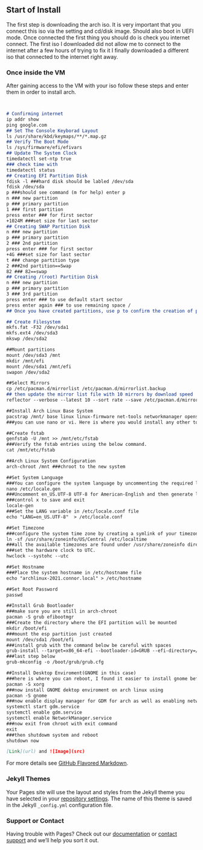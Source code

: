 ## Start of Install 

The first step is downloading the arch iso. It is very important that you connect this iso via the setting and cd/disk image. Should also boot in UEFI mode. Once connected the first thing you should do is check you internet connect. The first iso I downloaded did not allow me to connect to the internet after a few hours of trying to fix it I finally downloaded a different iso that connected to the internet right away. 

### Once inside the VM

After gaining access to the VM with your iso follow these steps and enter them in order to install arch.

```markdown


# Confirming internet 
ip addr show
ping google.com
## Set The Console Keyborad Layout
ls /usr/share/kbd/keymaps/**/*.map.gz 
## Verify The Boot Mode
ls /sys/firmware/efi/efivars
## Update The System Clock
timedatectl set-ntp true
### check time with 
timedatectl status
## Creating EFI Partition Disk
fdisk -l ###hard disk should be labled /dev/sda
fdisk /dev/sda
p ###should see command (m for help) enter p 
n ### new partition 
p ### primary partition 
1 ### first partition 
press enter ### for first sector 
+1024M ###set size for last sector 
## Creating SWAP Partition Disk
n ### new partition
p ### primary partition
2 ### 2nd partition
press enter ### for first sector 
+4G ###set size for last sector
t ### change partition type 
2 ###2nd partition==Swap
82 ### 82==swap
## Creating /(root) Partition Disk
n ### new partition
p ### primary partition
3 ### 3rd partition
press enter ### to use default start sector
press enter again ### to use remaining space /
## Once you have created partitions, use p to confirm the creation of partitions and then, w to save the changes.

## Create Filesystem 
mkfs.fat -F32 /dev/sda1
mkfs.ext4 /dev/sda3
mkswp /dev/sda2

##Mount partitions 
mount /dev/sda3 /mnt
mkdir /mnt/efi
mount /dev/sda1 /mnt/efi
swapon /dev/sda2

##Select Mirrors
cp /etc/pacman.d/mirrorlist /etc/pacman.d/mirrorlist.backup
## then update the mirror list file with 10 mirrors by download speed
reflector --verbose --latest 10 --sort rate --save /etc/pacman.d/mirrorlist

##Install Arch Linux Base System
pacstrap /mnt/ base linux linux-firmware net-tools networkmanager openssh nano 
###you can use nano or vi. Here is where you would install any other tools or packages you want 

##Create fstab
genfstab -U /mnt >> /mnt/etc/fstab
###Verify the fstab entries using the below command.
cat /mnt/etc/fstab

##Arch Linux System Configuration 
arch-chroot /mnt ###chroot to the new system

##Set System Language 
###You can configure the system language by uncommenting the required languages from /etc/locale.gen file
nano /etc/locale.gen
###Uncomment en_US.UTF-8 UTF-8 for American-English and then generate locales by running
###control x to save and exit
locale-gen
###Set the LANG variable in /etc/locale.conf file
echo "LANG=en_US.UTF-8"  > /etc/locale.conf

##Set Timezone
###configure the system time zone by creating a symlink of your timezone to the /etc/localtime file
ln -sf /usr/share/zoneinfo/US/Central /etc/localtime 
###all the available timezones are found under /usr/share/zoneinfo directory
###set the hardware clock to UTC.
hwclock --systohc --utc

##Set Hostname
###Place the system hostname in /etc/hostname file
echo "archlinux-2021.connor.local" > /etc/hostname

##Set Root Password
passwd

##Install Grub Bootloader
###make sure you are still in arch-chroot
pacman -S grub efibootmgr
###Create the directory where the EFI partition will be mounted
mkdir /boot/efi
###mount the esp partition just created
mount /dev/sda1 /boot/efi
###install grub with the command below be careful with spaces
grub-install --target=x86_64-efi --bootloader-id=GRUB --efi-directory=/boot/efi
###last step below 
grub-mkconfig -o /boot/grub/grub.cfg

##Install Desktop Enviroment(GNOME in this case)
###here is where you can reboot, I found it easier to install gnome before reboot
pacman -S xorg
###now install GNOME dektop enviroment on arch linux using
pacman -S gnome
###now enable display manager for GDM for arch as well as enabling network manager
systemctl start gdm.service
systemctl enable gdm.service
systemctl enable NetworkManager.service
###now exit from chroot with exit command
exit
###then shutdowm system and reboot
shutdown now

[Link](url) and ![Image](src)
```

For more details see [GitHub Flavored Markdown](https://guides.github.com/features/mastering-markdown/).

### Jekyll Themes

Your Pages site will use the layout and styles from the Jekyll theme you have selected in your [repository settings](https://github.com/cck3607/archinstall/settings/pages). The name of this theme is saved in the Jekyll `_config.yml` configuration file.

### Support or Contact

Having trouble with Pages? Check out our [documentation](https://docs.github.com/categories/github-pages-basics/) or [contact support](https://support.github.com/contact) and we’ll help you sort it out.
